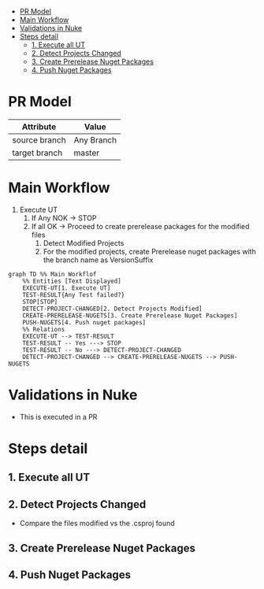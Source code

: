 - [PR Model](#pr-model)
- [Main Workflow](#main-workflow)
- [Validations in Nuke](#validations-in-nuke)
- [Steps detail](#steps-detail)
  - [1. Execute all UT](#1-execute-all-ut)
  - [2. Detect Projects Changed](#2-detect-projects-changed)
  - [3. Create Prerelease Nuget Packages](#3-create-prerelease-nuget-packages)
  - [4. Push Nuget Packages](#4-push-nuget-packages)


# PR Model

| Attribute     | Value      |
| ------------- | ---------- |
| source branch | Any Branch |
| target branch | master     |

# Main Workflow

1. Execute UT
   1. If Any NOK -> STOP
   2. If all OK -> Proceed to create prerelease packages for the modified files
      1. Detect Modified Projects
      2. For the modified projects, create Prerelease nuget packages with the branch name as VersionSuffix


```mermaid
graph TD %% Main Workflof
    %% Entities [Text Displayed]
    EXECUTE-UT[1. Execute UT]
    TEST-RESULT{Any Test failed?}
    STOP[STOP]
    DETECT-PROJECT-CHANGED[2. Detect Projects Modified]
    CREATE-PRERELEASE-NUGETS[3. Create Prerelease Nuget Packages]
    PUSH-NUGETS[4. Push nuget packages]
    %% Relations
    EXECUTE-UT --> TEST-RESULT
    TEST-RESULT -- Yes ---> STOP
    TEST-RESULT -- No ---> DETECT-PROJECT-CHANGED
    DETECT-PROJECT-CHANGED --> CREATE-PRERELEASE-NUGETS --> PUSH-NUGETS

```
# Validations in Nuke

* This is executed in a PR

<!-- 1. List  all the solutions
2. Execute the UT for all of them
3. Check the Projects that should be packed
4. Create the nuget package for all of them -->

# Steps detail

## 1. Execute all UT
## 2. Detect Projects Changed
  * Compare the files modified vs the .csproj found
## 3. Create Prerelease Nuget Packages
## 4. Push Nuget Packages

